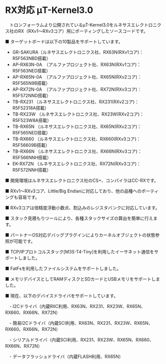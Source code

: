 ﻿# RX対応 μT-Kernel3.0
　トロンフォーラムより公開されているμT-Kernel3.0をルネサスエレクトロニクス社のRX（RXv1～RXv3コア）用にポーティングしたソースコードです。

■ ターゲットボードは以下の10製品をサポートしています。

- GR-SAKURA（ルネサスエレクトロニクス社、RX63N(RXv1コア)：R5F563NBD搭載）
- AP-RX63N-0A　（アルファプロジェクト社、RX63N(RXv1コア)：R5F563NED搭載）
- AP-RX65N-0A　（アルファプロジェクト社、RX65N(RXv2コア)：R5F565N9B搭載）
- AP-RX72N-0A　（アルファプロジェクト社、RX72N(RXv3コア)：R5F572NND搭載）
- TB-RX231 （ルネサスエレクトロニクス社、RX231(RXv2コア)：R5F52318A搭載）
- TB-RX23W （ルネサスエレクトロニクス社、RX23W(RXv2コア)：R5F523W8A搭載）
- TB-RX65N （ルネサスエレクトロニクス社、RX65N(RXv2コア)：R5F565NED搭載）
- TB-RX660 （ルネサスエレクトロニクス社、RX660(RXv3コア)：R5F56609B搭載）
- TB-RX66N （ルネサスエレクトロニクス社、RX66N(RXv3コア)：R5F566NNH搭載）
- EK-RX72N （ルネサスエレクトロニクス社、RX72N(RXv3コア)：R5F572NNH搭載）

■ 開発環境はルネサスエレクトロニクス社のCS+、コンパイラはCC-RXです。

■ RXv1～RXv3コア、Little/Big Endianに対応しており、他の品種へのポーティングも容易です。

■ RXv3コアは倍精度浮動小数点、割込みのレジスタバンクに対応しています。

■ スタック見積もりツールにより、各種スタックサイズの算出を簡単に行えます。

■ パートナーOS対応デバッグプラグインによりカーネルオブジェクトの状態参照が可能です。

■ TCP/IPプロトコルスタック[M3S-T4-Tiny]を利用したイーサネット通信をサポートしました。

■ FatFsを利用したファイルシステムをサポートしました。

■ メモリデバイスとしてRAMディスクとSDカードとUSBメモリをサポートしました。

■ 現在、以下のデバイスドライバをサポートしています。

　- I2Cドライバ（内蔵RIIC利用、RX63N、RX231、RX23W、RX65N、RX660、RX66N、RX72N）

　- 簡易I2Cドライバ（内蔵SCI利用、RX63N、RX231、RX23W、RX65N、RX660、RX66N、RX72N）

　- シリアルドライバ（内蔵SCI利用、RX231、RX23W、RX65N、RX660、RX66N、RX72N）

　- データフラッシュドライバ（内蔵FLASH利用、RX65N）
